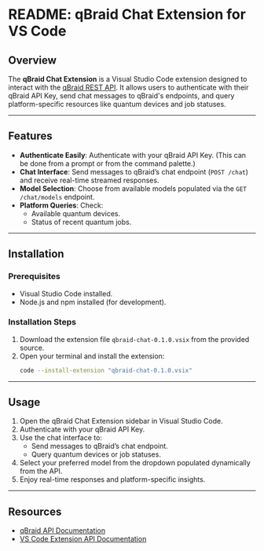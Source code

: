 # README: qBraid Chat Extension for VS Code

## Overview
The **qBraid Chat Extension** is a Visual Studio Code extension designed to interact with the [qBraid REST API](https://docs.qbraid.com/api-reference/user-guide/introduction). It allows users to authenticate with their qBraid API Key, send chat messages to qBraid's endpoints, and query platform-specific resources like quantum devices and job statuses.

---

## Features
- **Authenticate Easily**: Authenticate with your qBraid API Key. (This can be done from a prompt or from the command palette.)
- **Chat Interface**: Send messages to qBraid’s chat endpoint (`POST /chat`) and receive real-time streamed responses.
- **Model Selection**: Choose from available models populated via the `GET /chat/models` endpoint.
- **Platform Queries**: Check:
  - Available quantum devices.
  - Status of recent quantum jobs.

---

## Installation

### Prerequisites
- Visual Studio Code installed.
- Node.js and npm installed (for development).

### Installation Steps
1. Download the extension file `qbraid-chat-0.1.0.vsix` from the provided source.
2. Open your terminal and install the extension:
   ```bash
   code --install-extension "qbraid-chat-0.1.0.vsix"
   ```

---

## Usage
1. Open the qBraid Chat Extension sidebar in Visual Studio Code.
2. Authenticate with your qBraid API Key.
3. Use the chat interface to:
   - Send messages to qBraid’s chat endpoint.
   - Query quantum devices or job statuses.
4. Select your preferred model from the dropdown populated dynamically from the API.
5. Enjoy real-time responses and platform-specific insights.

---

## Resources
- [qBraid API Documentation](https://docs.qbraid.com/api-reference/user-guide/introduction)
- [VS Code Extension API Documentation](https://code.visualstudio.com/api)
